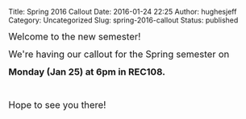 Title: Spring 2016 Callout
Date: 2016-01-24 22:25
Author: hughesjeff
Category: Uncategorized
Slug: spring-2016-callout
Status: published

<span style="font-size: large;">Welcome to the new semester!</span>

<span style="font-size: large;">We're having our callout for the Spring
semester on</span>

<span style="font-size: large;">**Monday (Jan 25) at 6pm in
REC108.**</span>

 

<span style="font-size: large;">Hope to see you there!</span>
